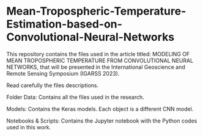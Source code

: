 # Mean-Tropospheric-Temperature-Estimation-based-on-Convolutional-Neural-Networks


This repository contains the files used in the article titled: MODELING OF MEAN TROPOSPHERIC TEMPERATURE FROM CONVOLUTIONAL NEURAL NETWORKS, that will be presented in the International Geoscience and Remote Sensing Symposium (IGARSS 2023).

Read carefully the files descriptions.

Folder Data: Contains all the files used in the research.

Models: Contains the Keras models. Each object is a different CNN model.

Notebooks & Scripts: Contains the Jupyter notebook with the Python codes used in this work.
